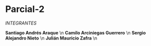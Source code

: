 # Parcial-2

*INTEGRANTES*

**Santiago Andrés Araque** \n
**Camilo Arciniegas Guerrero** \n
**Sergio Alejandro Nieto** \n 
**Julián Mauricio Zafra** \n
